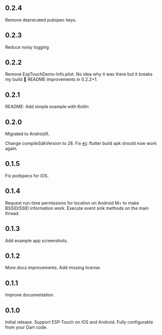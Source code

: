 ## 0.2.4

Remove deprecated pubspec keys.

## 0.2.3

Reduce noisy logging

## 0.2.2

Remove EspTouchDemo-Info.plist. No idea why it was there but it breaks my build 🤬
README improvements in 0.2.2+1.

## 0.2.1

README: Add simple example with Kotlin

## 0.2.0

Migrated to AndroidX.

Change compileSdkVersion to 28. Fix [`#3`](https://github.com/smaho-engineering/esptouch_flutter/issues/3): flutter build apk should now work again.


## 0.1.5

Fix podspecs for iOS.

## 0.1.4

Request run-time permissions for location on Android M+ to make BSSID/SSID information work.
Execute event sink methods on the main thread.

## 0.1.3

Add example app screenshots.

## 0.1.2

More docs improvements. Add missing license.

## 0.1.1

Improve documentation.

## 0.1.0

Initial release. Support ESP-Touch on iOS and Android. Fully configurable from your Dart code.

